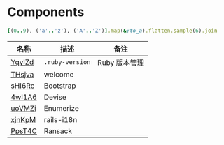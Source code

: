 # Components

```ruby
[(0..9), ('a'..'z'), ('A'..'Z')].map(&:to_a).flatten.sample(6).join
```



名称|描述|备注
---|---|---
[YqylZd](./YqylZd) | `.ruby-version`|Ruby 版本管理
[THsjva](./THsjva) | welcome
[sHI6Rc](./sHI6Rc) | Bootstrap
[4wI1A6](./4wI1A6) | Devise
[uoVMZi](./uoVMZi) | Enumerize
[xjnKpM](./xjnKpM) | rails-i18n
[PpsT4C](./PpsT4C) | Ransack